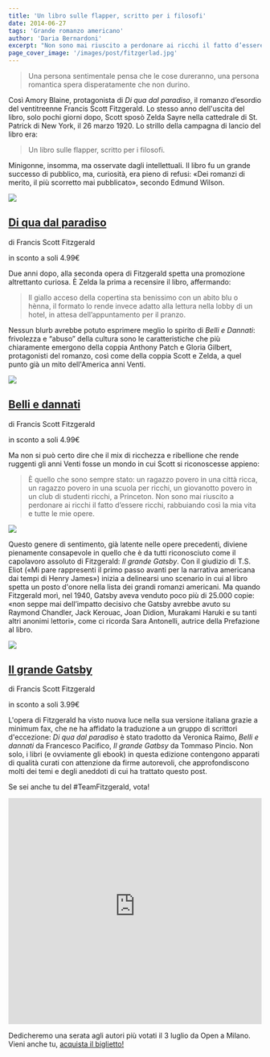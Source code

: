 ```yaml
---
title: 'Un libro sulle flapper, scritto per i filosofi'
date: 2014-06-27
tags: 'Grande romanzo americano'
author: 'Daria Bernardoni'
excerpt: "Non sono mai riuscito a perdonare ai ricchi il fatto d’essere ricchi, rabbuiando così la mia vita e tutte le mie opere. (Frances Scott Fitzgerald)"
page_cover_image: '/images/post/fitzgerlad.jpg'
---
```

> Una persona sentimentale pensa che le cose dureranno, una persona romantica spera disperatamente che non durino.

Così Amory Blaine, protagonista di <em>Di qua dal paradiso</em>, il romanzo d’esordio del ventitreenne Francis Scott Fitzgerald. Lo stesso anno dell'uscita del libro, solo pochi giorni dopo, Scott sposò Zelda Sayre nella cattedrale di St. Patrick di New York, il 26 marzo 1920. 
Lo strillo della campagna di lancio del libro era:

> Un libro sulle flapper, scritto per i filosofi.

Minigonne, insomma, ma osservate dagli intellettuali. Il libro fu un grande successo di pubblico, ma, curiosità, era pieno di refusi: «Dei romanzi di merito, il più scorretto mai pubblicato», secondo Edmund Wilson.

<div class="article__ebook_box">
  <div class="article__ebook_box__book">
    <a href="http://www.bookrepublic.it/books/authors/Francis%20Scott%20Fitzgerald/">
      <img src="/images/book/9788875214173.jpg">
    </a>
  </div>
  <div class="article__ebook_box__meta">
    <a href="http://www.bookrepublic.it/books/authors/Francis%20Scott%20Fitzgerald/">
      <h2>Di qua dal paradiso</h2>
    </a>
    <p>di Francis Scott Fitzgerald</p>
    <p>in sconto a soli 4.99&euro;</p>
  </div>
</div>

Due anni dopo, alla seconda opera di Fitzgerald spetta una promozione altrettanto curiosa. È Zelda la prima a recensire il libro, affermando:

> Il giallo acceso della copertina sta benissimo con un abito blu o hènna, il formato lo rende invece adatto alla lettura nella lobby di un hotel, in attesa dell’appuntamento per il pranzo.

Nessun blurb avrebbe potuto esprimere meglio lo spirito di <em>Belli e Dannati</em>: frivolezza e “abuso” della cultura sono le caratteristiche che più chiaramente emergono della coppia Anthony Patch e Gloria Gilbert, protagonisti del romanzo, così come della coppia Scott e Zelda, a quel punto già un mito dell'America anni Venti. 

<div class="article__ebook_box">
  <div class="article__ebook_box__book">
    <a href="http://www.bookrepublic.it/books/authors/Francis%20Scott%20Fitzgerald/">
      <img src="/images/book/9788875213176.jpg">
    </a>
  </div>
  <div class="article__ebook_box__meta">
    <a href="http://www.bookrepublic.it/books/authors/Francis%20Scott%20Fitzgerald/">
      <h2>Belli e dannati</h2>
    </a>
    <p>di Francis Scott Fitzgerald</p>
    <p>in sconto a soli 4.99&euro;</p>
  </div>
</div>

Ma non si può certo dire che il mix di ricchezza e ribellione che rende ruggenti gli anni Venti fosse un mondo in cui Scott si riconoscesse appieno:

> È quello che sono sempre stato: un ragazzo povero in una città ricca, un ragazzo povero in una scuola per ricchi, un giovanotto povero in un club di studenti ricchi, a Princeton. Non sono mai riuscito a perdonare ai ricchi il fatto d’essere ricchi, rabbuiando così la mia vita e tutte le mie opere.

<div class="article_full_width">
  <img src="/images/post/fitzgerlad.jpg">
</div>

Questo genere di sentimento, già latente nelle opere precedenti, diviene pienamente consapevole in quello che è da tutti riconosciuto come il capolavoro assoluto di Fitzgerald: <em>Il grande Gatsby</em>. Con il giudizio di T.S. Eliot («Mi pare rappresenti il primo passo avanti per la narrativa americana dai tempi di Henry James») inizia a delinearsi uno scenario in cui al libro spetta un posto d'onore nella lista dei grandi romanzi americani. Ma quando Fitzgerald morì, nel 1940, Gatsby aveva venduto poco più di 25.000 copie: «non seppe mai dell’impatto decisivo che Gatsby avrebbe avuto su Raymond Chandler, Jack Kerouac, Joan Didion, Murakami Haruki e su tanti altri anonimi lettori», come ci ricorda Sara Antonelli, autrice della Prefazione al libro.

<div class="article__ebook_box">
  <div class="article__ebook_box__book">
    <a href="http://www.bookrepublic.it/books/authors/Francis%20Scott%20Fitzgerald/">
      <img src="/images/book/9788875213220.jpg">
    </a>
  </div>
  <div class="article__ebook_box__meta">
    <a href="http://www.bookrepublic.it/books/authors/Francis%20Scott%20Fitzgerald/">
      <h2>Il grande Gatsby</h2>
    </a>
    <p>di Francis Scott Fitzgerald</p>
    <p>in sconto a soli 3.99&euro;</p>
  </div>
</div>

L'opera di Fitzgerald ha visto nuova luce nella sua versione italiana grazie a minimum fax, che ne ha affidato la traduzione a un gruppo di scrittori d'eccezione: <em>Di qua dal paradiso</em> è stato tradotto da Veronica Raimo, <em>Belli e dannati</em> da Francesco Pacifico, <em>Il grande Gatbsy</em> da Tommaso Pincio. Non solo, i libri (e ovviamente gli ebook) in questa edizione contengono apparati di qualità curati con attenzione da firme autorevoli, che approfondiscono molti dei temi e degli aneddoti di cui ha trattato questo post. 

Se sei anche tu del #TeamFitzgerald, vota!

<iframe seamless="seamless" style="border: none; overflow: hidden;" height="450" width="100%" scrolling="no" src="http://assets-polarb-com.a.ssl.fastly.net/api/v4/publishers/filodaria/embedded_polls/iframe?poll_id=185463"></iframe>

Dedicheremo una serata agli autori più votati il 3 luglio da Open a Milano. Vieni anche tu, <a href="http://live.bookrepublic.it">acquista il biglietto!</a>
